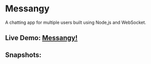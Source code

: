 # Messangy
A chatting app for multiple users built using Node,js and WebSocket.

## Live Demo: [Messangy!](https://messangy.herokuapp.com)

## Snapshots:

![]()
![]()
![]()
